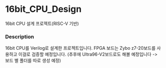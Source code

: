 # 16bit_CPU_Design
16bit CPU 설계 프로젝트(RISC-V 기반)
### Description
16bit CPU를 Verilog로 설계한 프로젝트입니다.
FPGA 보드는 Zybo z7-20보드를 사용하고 이걸로 검증할 예정입니다.
(추후에 Ultra96-V2보드로도 해볼 예정입니다 -> 보드 별 폴더를 따로 생성 예정)
